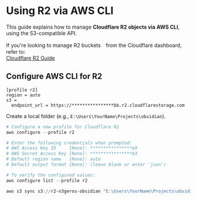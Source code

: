 # Using R2 via AWS CLI

This guide explains how to manage **Cloudflare R2 objects via AWS CLI**, using the S3-compatible API.

If you're looking to manage R2 buckets　from the Cloudflare dashboard, refer to:  
[Cloudflare R2 Guide](../cloudflare/cloudflare-r2-guide.md)

## Configure AWS CLI for R2

```txt:%USERPROFILE%/.aws/config
[profile r2]
region = auto
s3 =
  endpoint_url = https://****************bb.r2.cloudflarestorage.com
```

Create a local folder (e.g., `E:\Users\YourName\Projects\obsidian`).

```ps1
# Configure a new profile for Cloudflare R2
aws configure --profile r2

# Enter the following credentials when prompted:
# AWS Access Key ID     [None]: ****************e9
# AWS Secret Access Key [None]: ****************b3
# Default region name   [None]: auto
# Default output format [None]: (leave blank or enter 'json')

# To verify the configured values:
aws configure list --profile r2

aws s3 sync s3://r2-n3geros-obsidian "E:\Users\YourName\Projects\obsidian" --profile r2
```
